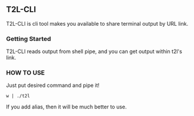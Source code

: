 ## T2L-CLI
T2L-CLI is cli tool makes you available to share terminal output by URL link.

### Getting Started
T2L-CLI reads output from shell pipe, and you can get output within t2l's link.

### HOW TO USE
Just put desired command and pipe it!
```
w | ./t2l
```
If you add alias, then it will be much better to use.
